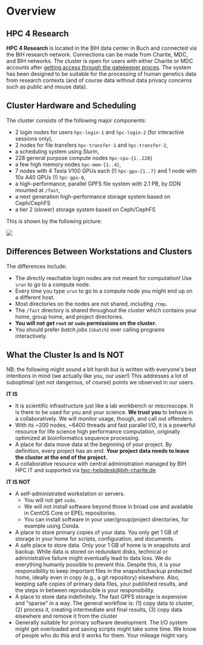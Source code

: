 # Overview
## HPC 4 Research
**HPC 4 Research** is located in the BIH data center in Buch and connected via the BIH research network.
Connections can be made from Charite, MDC, and BIH networks.
The cluster is open for users with either Charite or MDC accounts after [getting access through the gatekeeper proces](../admin/getting-access.md).
The system has been designed to be suitable for the processing of human genetics data from research contexts (and of course data without data privacy concerns such as public and mouse data).

## Cluster Hardware and Scheduling

The cluster consists of the following major components:

- 2 login nodes for users `hpc-login-1` and `hpc-login-2` (for interactive sessions only),
- 2 nodes for file transfers `hpc-transfer-1` and `hpc-transfer-2`,
- a scheduling system using Slurm,
- 228 general purpose compute nodes `hpc-cpu-{1..228}`
- a few high memory nodes `hpc-mem-{1..4}`,
- 7 nodes with 4 Tesla V100 GPUs each (!) `hpc-gpu-{1..7}` and 1 node with 10x A40 GPUs (!) `hpc-gpu-8`,
- a high-performance, parallel GPFS file system with 2.1 PB, by DDN mounted at `/fast`,
- a next generation high-performance storage system based on Ceph/CephFS
- a tier 2 (slower) storage system based on Ceph/CephFS

This is shown by the following picture:

![](figures/Cluster_Layout.png)

## Differences Between Workstations and Clusters

The differences include:

- The directly reachable login nodes are not meant for computation!
  Use `srun` to go to a compute node.
- Every time you type `srun` to go to a compute node you might end up on a different host.
- Most directories on the nodes are not shared, including `/tmp`.
- The `/fast` directory is shared throughout the cluster which contains your home, group home, and project directories.
- **You will not get `root` or `sudo` permissions on the cluster.**
- You should prefer *batch jobs* (`sbatch`) over calling programs interactively.

## What the Cluster Is and Is NOT

NB: the following might sound a bit harsh but is written with everyone's best intentions in mind (we actually like you, our user!)
This addresses a lot of suboptimal (yet not dangerous, of course) points we observed in our users.

**IT IS**

- It is scientific infrastructure just like a lab workbench or miscroscope.
  It is there to be used for you and your science.
  **We trust you** to behave in a collaboratively.
  We will monitor usage, though, and call out offenders.
- With its ~200 nodes, ~6400 threads and fast parallel I/O, it is a powerful resource for life science high performance computation, originally optimized at bioinformatics sequence processing.
- A place for data move data at the beginning of your project.
  By definition, every project has an end.
  **Your project data needs to leave the cluster at the end of the project.**
- A collaborative resource with central administration managed by BIH HPC IT and supported via hpc-helpdesk@bih-charite.de

**IT IS NOT**

- A self-administrated workstation or servers.
    - You will not get `sudo`.
    - We will not install software beyond those in broad use and available in CentOS Core or EPEL repositories.
    - You can install software in your user/group/project directories, for example using Conda.
- A place to store primary copies of your data.
  You only get 1 GB of storage in your home for scripts, configuration, and documents.
- A safe place to store data.
  Only your 1 GB of home is in snapshots and backup.
  While data is stored on redundant disks, technical or administrative failure might eventually lead to data loss.
  We do everything humanly possible to prevent this.
  Despite this, it is your responsibility to keep important files in the snapshot/backup protected home, ideally even in copy (e.g., a git repository) elsewhere.
  Also, keeping safe copies of primary data files, your published results, and the steps in between reproducible is your responsibility.
- A place to store data indefinitely.
  The fast GPFS storage is expensive and "sparse" in a way.
  The general workflow is: (1) copy data to cluster, (2) process it, creating intermediate and final results, (3) copy data elsewhere and remove it from the cluster
- Generally suitable for primary software development.
  The I/O system might get overloaded and saving scripts might take some time.
  We know of people who do this and it works for them.
  Your mileage might vary.
